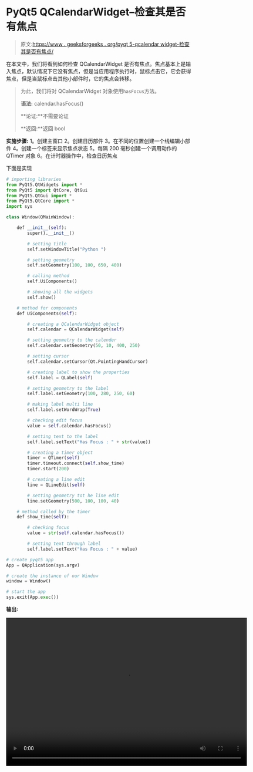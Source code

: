 # PyQt5 QCalendarWidget–检查其是否有焦点

> 原文:[https://www . geeksforgeeks . org/pyqt 5-qcalendar widget-检查其是否有焦点/](https://www.geeksforgeeks.org/pyqt5-qcalendarwidget-checking-if-its-has-focus-or-not/)

在本文中，我们将看到如何检查 QCalendarWidget 是否有焦点。焦点基本上是输入焦点，默认情况下它没有焦点，但是当应用程序执行时，鼠标点击它，它会获得焦点，但是当鼠标点击其他小部件时，它的焦点会转移。

> 为此，我们将对 QCalendarWidget 对象使用`hasFocus`方法。
> 
> **语法:** calendar.hasFocus()
> 
> **论证:**不需要论证
> 
> **返回:**返回 bool

**实施步骤:**
1。创建主窗口
2。创建日历部件
3。在不同的位置创建一个线编辑小部件
4。创建一个标签来显示焦点状态
5。每隔 200 毫秒创建一个调用动作的 QTimer 对象
6。在计时器操作中，检查日历焦点

下面是实现

```py
# importing libraries
from PyQt5.QtWidgets import * 
from PyQt5 import QtCore, QtGui
from PyQt5.QtGui import * 
from PyQt5.QtCore import * 
import sys

class Window(QMainWindow):

    def __init__(self):
        super().__init__()

        # setting title
        self.setWindowTitle("Python ")

        # setting geometry
        self.setGeometry(100, 100, 650, 400)

        # calling method
        self.UiComponents()

        # showing all the widgets
        self.show()

    # method for components
    def UiComponents(self):

        # creating a QCalendarWidget object
        self.calendar = QCalendarWidget(self)

        # setting geometry to the calender
        self.calendar.setGeometry(50, 10, 400, 250)

        # setting cursor
        self.calendar.setCursor(Qt.PointingHandCursor)

        # creating label to show the properties
        self.label = QLabel(self)

        # setting geometry to the label
        self.label.setGeometry(100, 280, 250, 60)

        # making label multi line
        self.label.setWordWrap(True)

        # checking edit focus
        value = self.calendar.hasFocus()

        # setting text to the label
        self.label.setText("Has Focus : " + str(value))

        # creating a timer object
        timer = QTimer(self)
        timer.timeout.connect(self.show_time)
        timer.start(200)

        # creating a line edit
        line = QLineEdit(self)

        # setting geometry tot he line edit
        line.setGeometry(500, 100, 100, 40)

    # method called by the timer
    def show_time(self):

        # checking focus
        value = str(self.calendar.hasFocus())

        # setting text through label
        self.label.setText("Has Focus : " + value)

# create pyqt5 app
App = QApplication(sys.argv)

# create the instance of our Window
window = Window()

# start the app
sys.exit(App.exec())
```

**输出:**

<video class="wp-video-shortcode" id="video-427426-1" width="656" height="404" preload="metadata" controls=""><source type="video/mp4" src="https://media.geeksforgeeks.org/wp-content/uploads/20200609000724/Python-2020-06-08-23-48-53.mp4?_=1">[https://media.geeksforgeeks.org/wp-content/uploads/20200609000724/Python-2020-06-08-23-48-53.mp4](https://media.geeksforgeeks.org/wp-content/uploads/20200609000724/Python-2020-06-08-23-48-53.mp4)</video>